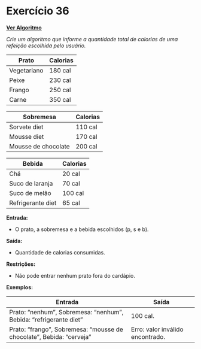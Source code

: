 # Exercício 36

[**Ver Algoritmo**](Algoritmo36.md)

*Crie um algoritmo que informe a quantidade total de calorias de uma refeição escolhida pelo usuário.*

| Prato       | Calorias |
| ----------- | -------- |
| Vegetariano | 180 cal  |
| Peixe       | 230 cal  |
| Frango      | 250 cal  |
| Carne       | 350 cal  |

| Sobremesa     | Calorias |
| ------------- | -------- |
| Sorvete diet  | 110 cal  |
| Mousse diet   | 170 cal  |
| Mousse de chocolate | 200 cal |

| Bebida         | Calorias |
| -------------- | -------- |
| Chá            | 20 cal   |
| Suco de laranja | 70 cal  |
| Suco de melão  | 100 cal  |
| Refrigerante diet | 65 cal |

**Entrada:**
- O prato, a sobremesa e a bebida escolhidos (p, s e b).

**Saída:**
- Quantidade de calorias consumidas.

**Restrições:**
- Não pode entrar nenhum prato fora do cardápio.

**Exemplos:**

| Entrada                                        | Saída    |
| ----------------------------------------------- | -------- |
| Prato: “nenhum”, Sobremesa: “nenhum”, Bebida: “refrigerante diet” | 100 cal. |
| Prato: “frango”, Sobremesa: “mousse de chocolate”, Bebida: “cerveja” | Erro: valor inválido encontrado. |
